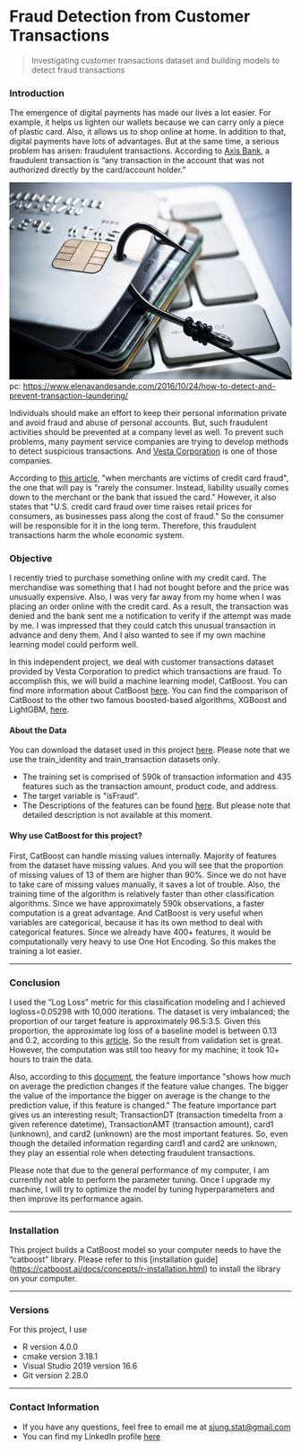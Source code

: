 Fraud Detection from Customer Transactions
================

> Investigating customer transactions dataset and building models to detect fraud transactions

### Introduction

The emergence of digital payments has made our lives a lot easier. For example, it helps us lighten our wallets because we can carry only a piece of plastic card. Also, it allows us to shop online at home. In addition to that, digital payments have lots of advantages. But at the same time, a serious problem has arisen: fraudulent transactions.
According to [Axis Bank](https://application.axisbank.co.in/webforms/axis-support/sub-issues/FND-Fraud-ccdcsa-1.aspx), a fraudulent transaction is “any transaction in the account that was not authorized directly by the card/account holder.” 

![](transactionfraud.png "Title") pc:
<https://www.elenavandesande.com/2016/10/24/how-to-detect-and-prevent-transaction-laundering/>

Individuals should make an effort to keep their personal information private and avoid fraud and abuse of personal accounts. But, such fraudulent activities should be prevented at a company level as well. To prevent such problems, many payment service companies are trying to develop methods to detect suspicious transactions. And [Vesta Corporation](https://trustvesta.com/) is one of those companies. 

According to [this article](https://www.nerdwallet.com/article/credit-cards/merchants-victims-credit-card-fraud), "when merchants are victims of credit card fraud", the one that will pay is "rarely the consumer. Instead, liability usually comes down to the merchant or the bank that issued the card." However, it also states that "U.S. credit card fraud over time raises retail prices for consumers, as businesses pass along the cost of fraud." So the consumer will be responsible for it in the long term. Therefore, this fraudulent transactions harm the whole economic system. 






### Objective

I recently tried to purchase something online with my credit card. The merchandise was something that I had not bought before and the price was unusually expensive. Also, I was very far away from my home when I was placing an order online with the credit card. As a result, the transaction was denied and the bank sent me a notification to verify if the attempt was made by me. I was impressed that they could catch this unusual transaction in advance and deny them. And I also wanted to see if my own machine learning model could perform well. 

In this independent project, we deal with customer transactions dataset provided by Vesta Corporation to predict which transactions are fraud. To accomplish this, we will build a machine learning model, CatBoost. You can find more information about CatBoost [here](https://catboost.ai/). You can find the comparison of CatBoost to the other two famous boosted-based algorithms, XGBoost and LightGBM, [here](https://medium.com/riskified-technology/xgboost-lightgbm-or-catboost-which-boosting-algorithm-should-i-use-e7fda7bb36bc). 


#### About the Data

You can download the dataset used in this project [here](https://www.kaggle.com/c/ieee-fraud-detection/data). Please note that we use the train_identity and train_transaction datasets only.
- The training set is comprised of 590k of transaction information and 435 features such as the transaction amount, product code, and address.
- The target variable is "isFraud".
- The Descriptions of the features can be found [here](https://www.kaggle.com/c/ieee-fraud-detection/discussion/101203). But please note that detailed description is not available at this moment. 


#### Why use CatBoost for this project? 

First, CatBoost can handle missing values internally. Majority of features from the dataset have missing values. And you will see that the proportion of missing values of 13 of them are higher than 90%. Since we do not have to take care of missing values manually, it saves a lot of trouble. Also, the training time of the algorithm is relatively faster than other classification algorithms. Since we have approximately 590k observations, a faster computation is a great advantage. And CatBoost is very useful when variables are categorical, because it has its own method to deal with categorical features. Since we already have 400+ features, it would be computationally very heavy to use One Hot Encoding. So this makes the training a lot easier. 


-----

### Conclusion

I used the “Log Loss” metric for this classification modeling and I achieved logloss=0.05298 with 10,000 iterations. The dataset is very imbalanced; the proportion of our target feature is approximately 96.5:3.5. Given this proportion, the approximate log loss of a baseline model is between 0.13 and 0.2, according to this [article](https://medium.com/@fzammito/whats-considered-a-good-log-loss-in-machine-learning-a529d400632d). So the result from validation set is great. However, the computation was still too heavy for my machine; it took 10+ hours to train the data. 


Also, according to this [document](https://catboost.ai/docs/concepts/fstr.html#fstr), the feature importance "shows how much on average the prediction changes if the feature value changes. The bigger the value of the importance the bigger on average is the change to the prediction value, if this feature is changed." The feature importance part gives us an interesting result; TransactionDT (transaction timedelta from a given reference datetime), TransactionAMT (transaction amount), card1 (unknown), and card2 (unknown) are the most important features. So, even though the detailed information regarding card1 and card2 are unknown, they play an essential role when detecting fraudulent transactions. 

Please note that due to the general performance of my computer, I am currently not able to perform the parameter tuning. Once I upgrade my machine, I will try to optimize the model by tuning hyperparameters and then improve its performance again.




-----

### Installation


This project builds a CatBoost model so your computer needs to have the “catboost” library. Please refer to this [installation guide] (https://catboost.ai/docs/concepts/r-installation.html) to install the library on your computer.

-----

### Versions

For this project, I use

  - R version 4.0.0
  - cmake version 3.18.1
  - Visual Studio 2019 version 16.6
  - Git version 2.28.0

-----

### Contact Information

  - If you have any questions, feel free to email me at
    <sjung.stat@gmail.com>
  - You can find my LinkedIn profile
    [here](https://www.linkedin.com/in/sjung-stat/)
